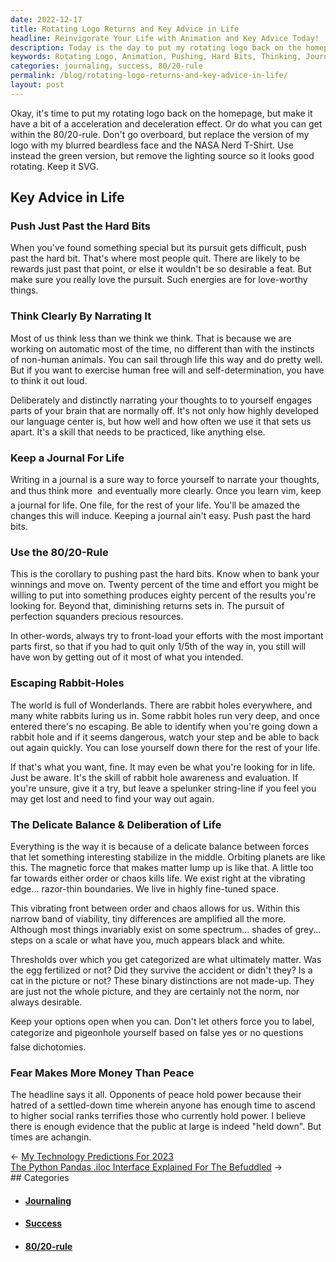```yaml
---
date: 2022-12-17
title: Rotating Logo Returns and Key Advice in Life
headline: Reinvigorate Your Life with Animation and Key Advice Today!
description: Today is the day to put my rotating logo back on the homepage with a bit of animation. I believe that life is a delicate balance of pushing past the hard bits, thinking clearly, journaling, using the 80/20-rule, and avoiding rabbit-holes. We must also be aware of the false dichotomies that label people and the power of those who oppose peace. Times are changing and the public is being held down, but I'm confident that we can break through.
keywords: Rotating Logo, Animation, Pushing, Hard Bits, Thinking, Journaling, 80/20-Rule, Rabbit-Holes, False Dichotomies, Labeling People, Opponents of Peace, Public, Held Down, Times Changing, Delicate Balance, Deliberation, Differences, Success, Failure, Ascending, Social Ranks, Evidence
categories: journaling, success, 80/20-rule
permalink: /blog/rotating-logo-returns-and-key-advice-in-life/
layout: post
---
```



Okay, it's time to put my rotating logo back on the homepage, but make it have
a bit of a acceleration and deceleration effect. Or do what you can get within
the 80/20-rule. Don't go overboard, but replace the version of my logo with my
blurred beardless face and the NASA Nerd T-Shirt. Use instead the green
version, but remove the lighting source so it looks good rotating. Keep it SVG.

## Key Advice in Life

### Push Just Past the Hard Bits

When you've found something special but its pursuit gets difficult, push past
the hard bit. That's where most people quit. There are likely to be rewards
just past that point, or else it wouldn't be so desirable a feat. But make
sure you really love the pursuit. Such energies are for love-worthy things.

### Think Clearly By Narrating It

Most of us think less than we think we think. That is because we are working
on automatic most of the time, no different than with the instincts of
non-human animals. You can sail through life this way and do pretty well. But
if you want to exercise human free will and self-determination, you have to
think it out loud.

Deliberately and distinctly narrating your thoughts to to yourself engages
parts of your brain that are normally off. It's not only how highly developed
our language center is, but how well and how often we use it that sets us
apart. It's a skill that needs to be practiced, like anything else.

### Keep a Journal For Life

Writing in a journal is a sure way to force yourself to narrate your
thoughts, and thus think more &#151; and eventually more clearly. Once you
learn vim, keep a journal for life. One file, for the rest of your life.
You'll be amazed the changes this will induce. Keeping a journal ain't easy.
Push past the hard bits.

### Use the 80/20-Rule

This is the corollary to pushing past the hard bits. Know when to bank your
winnings and move on. Twenty percent of the time and effort you might be
willing to put into something produces eighty percent of the results you're
looking for. Beyond that, diminishing returns sets in. The pursuit of
perfection squanders precious resources.

In other-words, always try to front-load your efforts with the most important
parts first, so that if you had to quit only 1/5th of the way in, you still
will have won by getting out of it most of what you intended.

### Escaping Rabbit-Holes

The world is full of Wonderlands. There are rabbit holes everywhere, and many
white rabbits luring us in. Some rabbit holes run very deep, and once entered
there's no escaping. Be able to identify when you're going down a rabbit
hole and if it seems dangerous, watch your step and be able to back out again
quickly. You can lose yourself down there for the rest of your life.

If that's what you want, fine. It may even be what you're looking for in
life. Just be aware. It's the skill of rabbit hole awareness and evaluation.
If you're unsure, give it a try, but leave a spelunker string-line if you
feel you may get lost and need to find your way out again.

### The Delicate Balance & Deliberation of Life

Everything is the way it is because of a delicate balance between forces that
let something interesting stabilize in the middle. Orbiting planets are like
this. The magnetic force that makes matter lump up is like that. A little too
far towards either order or chaos kills life. We exist right at the vibrating
edge... razor-thin boundaries. We live in highly fine-tuned space.

This vibrating front between order and chaos allows for us. Within this
narrow band of viability, tiny differences are amplified all the more.
Although most things invariably exist on some spectrum... shades of grey...
steps on a scale or what have you, much appears black and white.

Thresholds over which you get categorized are what ultimately matter. Was the
egg fertilized or not? Did they survive the accident or didn't they? Is a cat
in the picture or not? These binary distinctions are not made-up. They are
just not the whole picture, and they are certainly not the norm, nor always
desirable.

Keep your options open when you can. Don't let others force you to label,
categorize and pigeonhole yourself based on false yes or no questions &#151;
false dichotomies.

### Fear Makes More Money Than Peace

The headline says it all. Opponents of peace hold power because their hatred of
a settled-down time wherein anyone has enough time to ascend to higher social
ranks terrifies those who currently hold power. I believe there is enough
evidence that the public at large is indeed "held down". But times are
achangin.


<div class="post-nav"><div class="post-nav-prev"><span class="arrow">&larr;&nbsp;</span><a href="/blog/my-technology-predictions-for-2023">My Technology Predictions For 2023</a></div><div class="post-nav-next"><a href="/blog/the-python-pandas-iloc-interface-explained-for-the-befuddled">The Python Pandas .iloc Interface Explained For The Befuddled</a><span class="arrow">&nbsp;&rarr;</span></div></div>
## Categories

<ul>
<li><h4><a href='/journaling/'>Journaling</a></h4></li>
<li><h4><a href='/success/'>Success</a></h4></li>
<li><h4><a href='/80-20-rule/'>80/20-rule</a></h4></li></ul>
